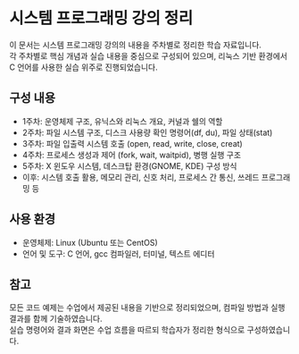 # 시스템 프로그래밍 강의 정리

이 문서는 시스템 프로그래밍 강의의 내용을 주차별로 정리한 학습 자료입니다.  
각 주차별로 핵심 개념과 실습 내용을 중심으로 구성되어 있으며, 리눅스 기반 환경에서 C 언어를 사용한 실습 위주로 진행되었습니다.

## 구성 내용

- 1주차: 운영체제 구조, 유닉스와 리눅스 개요, 커널과 쉘의 역할
- 2주차: 파일 시스템 구조, 디스크 사용량 확인 명령어(df, du), 파일 상태(stat)
- 3주차: 파일 입출력 시스템 호출 (open, read, write, close, creat)
- 4주차: 프로세스 생성과 제어 (fork, wait, waitpid), 병행 실행 구조
- 5주차: X 윈도우 시스템, 데스크탑 환경(GNOME, KDE) 구성 방식
- 이후: 시스템 호출 활용, 메모리 관리, 신호 처리, 프로세스 간 통신, 쓰레드 프로그래밍 등

## 사용 환경

- 운영체제: Linux (Ubuntu 또는 CentOS)
- 언어 및 도구: C 언어, gcc 컴파일러, 터미널, 텍스트 에디터

## 참고

모든 코드 예제는 수업에서 제공된 내용을 기반으로 정리되었으며, 컴파일 방법과 실행 결과를 함께 기술하였습니다.  
실습 명령어와 결과 화면은 수업 흐름을 따르되 학습자가 정리한 형식으로 구성하였습니다.
